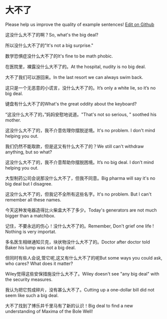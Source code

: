 # 大不了

Please help us improve the quality of example sentences! [Edit on Github](https://github.com/jiyushe/jiyu-example-sentence-source/blob/main/chinese/dabuliao.md)

<p><span class="chinese">这没什么大不了的啊？</span><span class="english">So, what's the big deal?</span></p>

<p><span class="chinese">所以没什么大不了的"</span><span class="english">It's not a big surprise."</span></p>

<p><span class="chinese">数学恐惧症没什么大不了的</span><span class="english">It's fine to be math phobic.</span></p>

<p><span class="chinese">在医院里，裸露没什么大不了的。</span><span class="english">At the hospital, nudity is no big deal.</span></p>

<p><span class="chinese">大不了我们可以游回来。</span><span class="english">In the last resort we can always swim back.</span></p>

<p><span class="chinese">这只是一个无恶意的小谎言，没什么大不了的。</span><span class="english">It’s only a white lie, so it’s no big deal.</span></p>

<p><span class="chinese">键盘有什么大不了的</span><span class="english">What's the great oddity about the keyboard?</span></p>

<p><span class="chinese">“这没什么大不了的，”妈妈安慰地说道。</span><span class="english">"That's not so serious, " soothed his mother.</span></p>

<p><span class="chinese">这没什么大不了的，我不介意佐理你摆脱逆境。</span><span class="english">It's no problem. I don't mind helping you out.</span></p>

<p><span class="chinese">我们仍然不能取款，但是这又有什么大不了的？</span><span class="english">We still can't withdraw anything, but so what?</span></p>

<p><span class="chinese">这没什么大不了的，我不介意帮助你摆脱困境。</span><span class="english">It’s no big deal. I don’t mind helping you out.</span></p>

<p><span class="chinese">大型制药公司会说那没什么大不了，但我不同意。</span><span class="english">Big pharma will say it's no big deal but I disagree.</span></p>

<p><span class="chinese">这没什么大不了的，但我记不全所有这些名字。</span><span class="english">It's no problem. But I can't remember all these names.</span></p>

<p><span class="chinese">今天这种发电器造得比火柴盒大不了多少。</span><span class="english">Today's generators are not much bigger than a matchbox.</span></p>

<p><span class="chinese">记住，不要永远的伤心！没什么大不了的。</span><span class="english">Remember, Don't grief one life ! Nothing is very importat.</span></p>

<p><span class="chinese">多名医生相继通知贝克，块状物没什么大不了的。</span><span class="english">Doctor after doctor told Baker his lump was not a big deal.</span></p>

<p><span class="chinese">但同时有些人会说,管它呢,这又有什么大不了的呢</span><span class="english">But some ways you could ask, who cares? What does it matter?</span></p>

<p><span class="chinese">Wiley觉得这些安保措施没什么大不了。</span><span class="english">Wiley doesn't see "any big deal" with the security measures.</span></p>

<p><span class="chinese">我认为把它剪成碎片，没有甚么大不了。</span><span class="english">Cutting up a one-dollar bill did not seem like such a big deal.</span></p>

<p><span class="chinese">大不了找到了博乐井千里马有了新的认识！</span><span class="english">Big deal to find a new understanding of Maxima of the Bole Well!</span></p>


